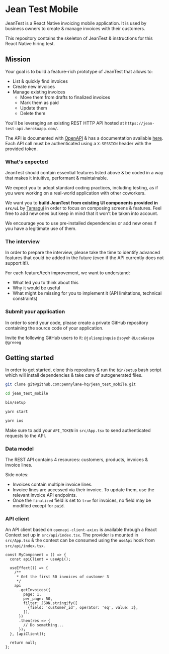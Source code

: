 # Jean Test Mobile

JeanTest is a React Native invoicing mobile application. It is used by business owners to create & manage invoices with their customers.

This repository contains the skeleton of JeanTest & instructions for this React Native hiring test.

## Mission

Your goal is to build a feature-rich prototype of JeanTest that allows to:

- List & quickly find invoices
- Create new invoices
- Manage existing invoices
  - Move them from drafts to finalized invoices
  - Mark them as paid
  - Update them
  - Delete them

You'll be leveraging an existing REST HTTP API hosted at `https://jean-test-api.herokuapp.com/`.

The API is documented with [OpenAPI](https://www.openapis.org/) & has a documentation available [here](https://jean-test-api.herokuapp.com/api-docs/index.html). Each API call must be authenticated using a `X-SESSION` header with the provided token.

### What's expected

JeanTest should contain essential features listed above & be coded in a way that makes it intuitive, performant & maintainable.

We expect you to adopt standard coding practices, including testing, as if you were working on a real-world application with other coworkers.

We want you to **build JeanTest from existing UI components provided in `src/ui`** by [Tamagui](https://tamagui.dev/ui/intro?subpath=intro) in order to focus on composing screens & features. Feel free to add new ones but keep in mind that it won't be taken into account.

We encourage you to use pre-installed dependencies or add new ones if you have a legitimate use of them.

### The interview

In order to prepare the interview, please take the time to identify advanced features that could be added in the future (even if the API currently does not support it!).

For each feature/tech improvement, we want to understand:

- What led you to think about this
- Why it would be useful
- What might be missing for you to implement it (API limitations, technical constraints)

### Submit your application

In order to send your code, please create a private GitHub repository containing the source code of your application.

Invite the following GitHub users to it: `@julienpinquie` `@soyoh` `@LucaGaspa` `@greeeg`

## Getting started

In order to get started, clone this repository & run the `bin/setup` bash script which will install dependencies & take care of autogenerated files.

```sh
git clone git@github.com:pennylane-hq/jean_test_mobile.git

cd jean_test_mobile

bin/setup

yarn start

yarn ios
```

Make sure to add your `API_TOKEN` in `src/App.tsx` to send authenticated requests to the API.

### Data model

The REST API contains 4 resources: customers, products, invoices & invoice lines.

Side notes:

- Invoices contain multiple invoice lines.
- Invoice lines are accessed via their invoice. To update them, use the relevant invoice API endpoints.
- Once the `finalized` field is set to `true` for invoices, no field may be modified except for `paid`.

### API client

An API client based on `openapi-client-axios` is available through a React Context set up in `src/api/index.tsx`. The provider is mounted in `src/App.tsx` & the context can be consumed using the `useApi` hook from `src/api/index.tsx`.

```tsx
const MyComponent = () => {
  const apiClient = useApi();

  useEffect(() => {
    /**
     * Get the first 50 invoices of customer 3
     */
    api
      .getInvoices({
        page: 1,
        per_page: 50,
        filter: JSON.stringify([
          {field: 'customer_id', operator: 'eq', value: 3},
        ]),
      })
      .then(res => {
        // Do something...
      });
  }, [apiClient]);

  return null;
};
```
